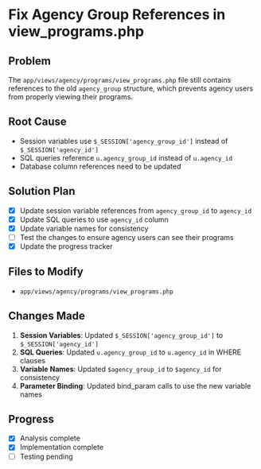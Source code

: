 # Fix Agency Group References in view_programs.php

## Problem
The `app/views/agency/programs/view_programs.php` file still contains references to the old `agency_group` structure, which prevents agency users from properly viewing their programs.

## Root Cause
- Session variables use `$_SESSION['agency_group_id']` instead of `$_SESSION['agency_id']`
- SQL queries reference `u.agency_group_id` instead of `u.agency_id`
- Database column references need to be updated

## Solution Plan
- [x] Update session variable references from `agency_group_id` to `agency_id`
- [x] Update SQL queries to use `agency_id` column
- [x] Update variable names for consistency
- [ ] Test the changes to ensure agency users can see their programs
- [x] Update the progress tracker

## Files to Modify
- `app/views/agency/programs/view_programs.php`

## Changes Made
1. **Session Variables**: Updated `$_SESSION['agency_group_id']` to `$_SESSION['agency_id']`
2. **SQL Queries**: Updated `u.agency_group_id` to `u.agency_id` in WHERE clauses
3. **Variable Names**: Updated `$agency_group_id` to `$agency_id` for consistency
4. **Parameter Binding**: Updated bind_param calls to use the new variable names

## Progress
- [x] Analysis complete
- [x] Implementation complete
- [ ] Testing pending 